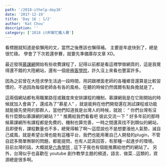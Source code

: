 ```yaml
---
path: '/2018-ithelp-day16'
date: '2017-12-19'
title: 'Day 16 : 1/2'
author: 'Kat Chou'
description: ''
category: ['2018 it邦幫忙鐵人賽']
---
```


看標題就知道是偷懶用的文，當然之後應該也懶得補。
主要是年底快到了，總是很忙碌。
學會了下次若還參賽，就要先準備庫存文章 XD。

最近發現[慕課網](https://www.imooc.com/)開始有些收費課程了，記得以前都是看這裡學做網頁的，這是我覺得還不錯的大陸網站，還有一個是[極客學院](http://www.jikexueyuan.com/)，許久沒上來看也豐富許多。

因為之前曾在大陸求學生活過一段時間，用詞跟裡面老師的各種鄉音還算是比較習慣的，不過因為每個老師各有各的風格，在聽的時候仍然偶爾有點負擔就是了。

這兩個網站都有用職業路徑或難度來安排課程的機制，慕課網我是在它剛開始的時候就加入會員了，還成為了“慕星人” ，就是能夠在他們開發還在測試課程或功能就能搶先使用的那群人，當他們知道我是台灣人的時候，就說：
“ 你們台灣有沒有什麼類似慕課網的網站？”
“ 推薦給我們看看吧  彼此交流一下 ”
好多年前的那時候慕課網所有課程都是免費的，機制也算完善，一時之間還真找不到類似的網站，且即便有，課程數量也不多，總覺得輸了啊～這麼說也不是想要漲他人氣勢，滅自己威風，就是希望台灣也能有這種平台，我們也能用著自己人開發的plugin，不管自認多簡單無聊的問題，都能提問，也有人認真回答，有那種一起進步的環境。
目前台灣的話，大概就是[六角學院](http://www.hexschool.com/) , 這下子我也有個能推薦給他們的網站了。
另外，台灣似乎也喜歡在 youtube 創作教學主題的頻道，語言、做菜...這類的，資源總是很多啊。

